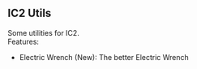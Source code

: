 ## IC2 Utils
Some utilities for IC2.  
Features:  
- Electric Wrench (New): The better Electric Wrench  